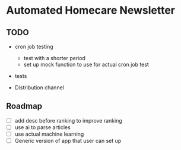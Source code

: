 # Automated Homecare Newsletter

## TODO

- cron job testing
  - test with a shorter period
  - set up mock function to use for actual cron job test
  
- tests

- Distribution channel

## Roadmap

- [ ] add desc before ranking to improve ranking
- [ ] use ai to parse articles
- [ ] use actual machine learning
- [ ] Generic version of app that user can set up
